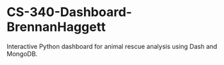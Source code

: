 # CS-340-Dashboard-BrennanHaggett
Interactive Python dashboard for animal rescue analysis using Dash and MongoDB.
